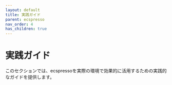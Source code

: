 ```yaml
---
layout: default
title: 実践ガイド
parent: ecspresso
nav_order: 4
has_children: true
---
```


# 実践ガイド

このセクションでは、ecspressoを実際の環境で効果的に活用するための実践的なガイドを提供します。
